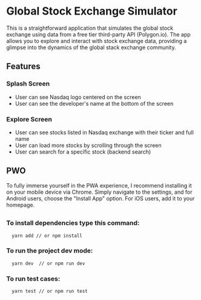 # Global Stock Exchange Simulator

This is a straightforward application that simulates the global stock exchange using data from a free tier third-party API (Polygon.io). The app allows you to explore and interact with stock exchange data, providing a glimpse into the dynamics of the global stack exchange community.

## Features

 ### **Splash Screen**

- User can see Nasdaq logo centered on the screen
- User can see the developer's name at the bottom of the screen

### **Explore Screen**

- User can see stocks listed in Nasdaq exchange with their ticker and full name
- User can load more stocks by scrolling through the screen
- User can search for a specific stock (backend search)


## PWO
To fully immerse yourself in the PWA experience, I recommend installing it on your mobile device via Chrome. 
Simply navigate to the settings, and for Android users, choose the "Install App" option. For iOS users,
add it to your homepage.

##

### To install dependencies type this command:
```git
  yarn add // or npm install
```

### To run the project dev mode: 
```git
  yarn dev  // or npm run dev
```

### To run test cases: 
```git
  yarn test // or npm run test
```
